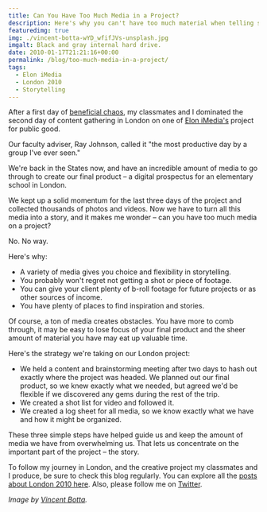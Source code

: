 ```yaml
---
title: Can You Have Too Much Media in a Project?
description: Here's why you can't have too much material when telling stories.
featuredimg: true
img: ./vincent-botta-wYD_wfifJVs-unsplash.jpg
imgalt: Black and gray internal hard drive.
date: 2010-01-17T21:21:16+00:00
permalink: /blog/too-much-media-in-a-project/
tags:
  - Elon iMedia
  - London 2010
  - Storytelling
---
```


After a first day of [beneficial chaos](/blog/why-chaos-can-make-a-storytelling-project-work/), my classmates and I dominated the second day of content gathering in London on one of [Elon iMedia's](http://www.elon.edu/e-web/academics/communications/interactive_media/) project for public good.

Our faculty adviser, Ray Johnson, called it "the most productive day by a group I've ever seen."

We're back in the States now, and have an incredible amount of media to go through to create our final product – a digital prospectus for an elementary school in London.

We kept up a solid momentum for the last three days of the project and collected thousands of photos and videos. Now we have to turn all this media into a story, and it makes me wonder – can you have too much media on a project?

No. No way.

Here's why:

- A variety of media gives you choice and flexibility in storytelling.
- You probably won't regret not getting a shot or piece of footage.
- You can give your client plenty of b-roll footage for future projects or as other sources of income.
- You have plenty of places to find inspiration and stories.

Of course, a ton of media creates obstacles. You have more to comb through, it may be easy to lose focus of your final product and the sheer amount of material you have may eat up valuable time.

Here's the strategy we're taking on our London project:

- We held a content and brainstorming meeting after two days to hash out exactly where the project was headed. We planned out our final product, so we knew exactly what we needed, but agreed we'd be flexible if we discovered any gems during the rest of the trip.
- We created a shot list for video and followed it.
- We created a log sheet for all media, so we know exactly what we have and how it might be organized.

These three simple steps have helped guide us and keep the amount of media we have from overwhelming us. That lets us concentrate on the important part of the project – the story.

To follow my journey in London, and the creative project my classmates and I produce, be sure to check this blog regularly. You can explore all the [posts about London 2010 here](/tag/london-2010/). Also, please follow me on [Twitter](http://twitter.com/DavidAKennedy).

_Image by [Vincent Botta](https://unsplash.com/photos/wYD_wfifJVs)._
